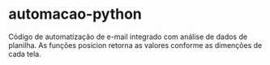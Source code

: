 # automacao-python
Código de automatização de e-mail integrado com análise de dados de planilha. 
As funções posicion retorna as valores conforme as dimenções de cada tela.
